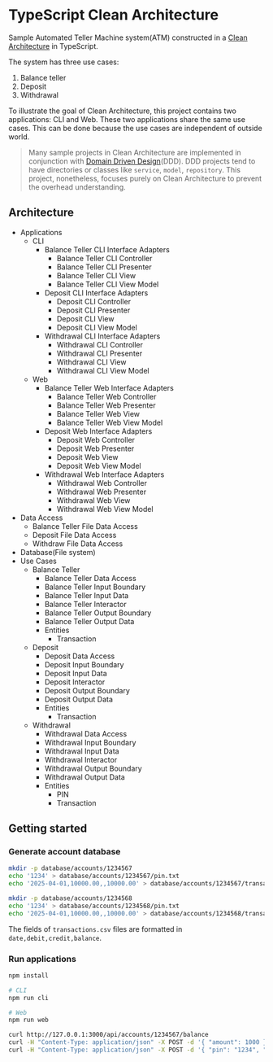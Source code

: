 # TypeScript Clean Architecture

Sample Automated Teller Machine system(ATM) constructed in a [Clean Architecture](https://blog.cleancoder.com/uncle-bob/2012/08/13/the-clean-architecture.html) in TypeScript.

The system has three use cases:

1. Balance teller
2. Deposit
3. Withdrawal

To illustrate the goal of Clean Architecture, this project contains two applications: CLI and Web. These two applications share the same use cases. This can be done because the use cases are independent of outside world.

> Many sample projects in Clean Architecture are implemented in conjunction with [Domain Driven Design](https://en.wikipedia.org/wiki/Domain-driven_design)(DDD). DDD projects tend to have directories or classes like `service`, `model`, `repository`. This project, nonetheless, focuses purely on Clean Architecture to prevent the overhead understanding.

## Architecture

- Applications
  - CLI
    - Balance Teller CLI Interface Adapters
      - Balance Teller CLI Controller
      - Balance Teller CLI Presenter
      - Balance Teller CLI View
      - Balance Teller CLI View Model
    - Deposit CLI Interface Adapters
      - Deposit CLI Controller
      - Deposit CLI Presenter
      - Deposit CLI View
      - Deposit CLI View Model
    - Withdrawal CLI Interface Adapters
      - Withdrawal CLI Controller
      - Withdrawal CLI Presenter
      - Withdrawal CLI View
      - Withdrawal CLI View Model
  - Web
    - Balance Teller Web Interface Adapters
      - Balance Teller Web Controller
      - Balance Teller Web Presenter
      - Balance Teller Web View
      - Balance Teller Web View Model
    - Deposit Web Interface Adapters
      - Deposit Web Controller
      - Deposit Web Presenter
      - Deposit Web View
      - Deposit Web View Model
    - Withdrawal Web Interface Adapters
      - Withdrawal Web Controller
      - Withdrawal Web Presenter
      - Withdrawal Web View
      - Withdrawal Web View Model
- Data Access
  - Balance Teller File Data Access
  - Deposit File Data Access
  - Withdraw File Data Access
- Database(File system)
- Use Cases
  - Balance Teller
    - Balance Teller Data Access
    - Balance Teller Input Boundary
    - Balance Teller Input Data
    - Balance Teller Interactor
    - Balance Teller Output Boundary
    - Balance Teller Output Data
    - Entities
      - Transaction
  - Deposit
    - Deposit Data Access
    - Deposit Input Boundary
    - Deposit Input Data
    - Deposit Interactor
    - Deposit Output Boundary
    - Deposit Output Data
    - Entities
      - Transaction
  - Withdrawal
    - Withdrawal Data Access
    - Withdrawal Input Boundary
    - Withdrawal Input Data
    - Withdrawal Interactor
    - Withdrawal Output Boundary
    - Withdrawal Output Data
    - Entities
      - PIN
      - Transaction

## Getting started

### Generate account database

```bash
mkdir -p database/accounts/1234567
echo '1234' > database/accounts/1234567/pin.txt
echo '2025-04-01,10000.00,,10000.00' > database/accounts/1234567/transactions.csv

mkdir -p database/accounts/1234568
echo '1234' > database/accounts/1234568/pin.txt
echo '2025-04-01,10000.00,,10000.00' > database/accounts/1234568/transactions.csv
```

The fields of `transactions.csv` files are formatted in `date,debit,credit,balance`.

### Run applications

```bash
npm install

# CLI
npm run cli

# Web
npm run web

curl http://127.0.0.1:3000/api/accounts/1234567/balance
curl -H "Content-Type: application/json" -X POST -d '{ "amount": 1000 }' http://127.0.0.1:3000/api/accounts/1234567/deposits
curl -H "Content-Type: application/json" -X POST -d '{ "pin": "1234", "amount": 500 }' http://127.0.0.1:3000/api/accounts/1234567/withdrawals
```
